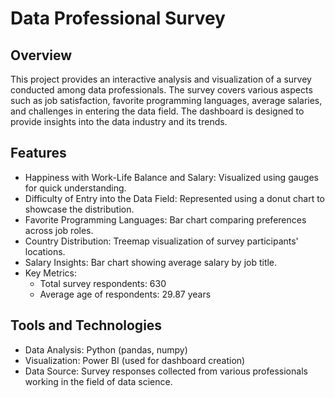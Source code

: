 # Data Professional Survey

## Overview
This project provides an interactive analysis and visualization of a survey conducted among data professionals. The survey covers various aspects such as job satisfaction, favorite programming languages, average salaries, and challenges in entering the data field. The dashboard is designed to provide insights into the data industry and its trends.

## Features
- Happiness with Work-Life Balance and Salary: Visualized using gauges for quick understanding.
- Difficulty of Entry into the Data Field: Represented using a donut chart to showcase the distribution.
- Favorite Programming Languages: Bar chart comparing preferences across job roles.
- Country Distribution: Treemap visualization of survey participants' locations.
- Salary Insights: Bar chart showing average salary by job title.
- Key Metrics:
  - Total survey respondents: 630
  - Average age of respondents: 29.87 years

## Tools and Technologies
- Data Analysis: Python (pandas, numpy)
- Visualization: Power BI (used for dashboard creation)
- Data Source: Survey responses collected from various professionals working in the field of data science.

